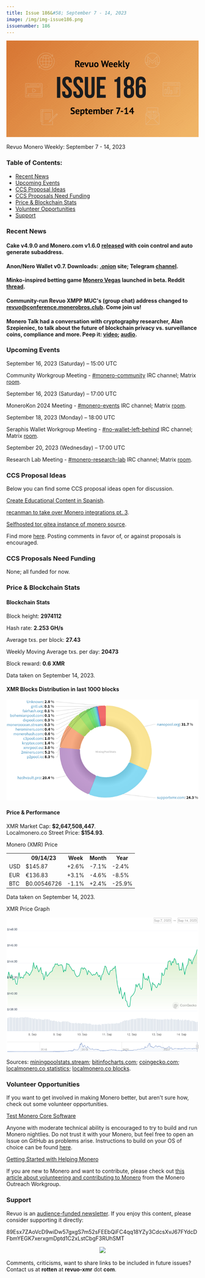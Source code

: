 ```yaml
---
title: Issue 186&#58; September 7 - 14, 2023
image: /img/img-issue186.png
issuenumber: 186
---
```

[<img src="/img/img-issue186.png" alt="Revuo Monero Weekly #186 Slide" class="img-lead">](/issue-186.html)

<p class="text-lead">Revuo Monero Weekly: September 7 - 14, 2023</p>
<!--more-->

<h3>Table of Contents:</h3>
<ul class="contents">
    <li><a href="#news">Recent News</a></li>
    <li><a href="#events">Upcoming Events</a></li>
    <li><a href="#ideas">CCS Proposal Ideas</a></li>
    <li><a href="#proposals">CCS Proposals Need Funding</a></li>
    <li><a href="#stats">Price & Blockchain Stats</a></li>
    <li><a href="#volunteer">Volunteer Opportunities</a></li>
    <li><a href="#support">Support</a></li>
</ul>

<h3 id="news">Recent News</h3>

<div class="newsbyte">
    <h4>Cake v4.9.0 and Monero.com v1.6.0 <a href="https://github.com/cake-tech/cake_wallet/releases/tag/v4.9.0" target="_blank">released</a> with coin control and auto generate subaddress.</h4>
</div>

<div class="newsbyte">
    <h4>Anon/Nero Wallet v0.7. Downloads: <a href="http://anonero5wmhraxqsvzq2ncgptq6gq45qoto6fnkfwughfl4gbt44swad.onion" target="_blank">.onion</a> site; Telegram <a href="https://t.me/anoneroapks" target="_blank">channel</a>.</h4>
</div>

<div class="newsbyte">
    <h4>Minko-inspired betting game <a href="https://monero.vegas/" target="_blank">Monero Vegas</a> launched in beta. Reddit <a href="https://old.reddit.com/r/Monero/comments/16fxg35/monero_vegas_launches_its_first_game_plinko_help/" target="_blank">thread</a>.</h4>
</div>

<div class="newsbyte">
    <h4>Community-run Revuo XMPP MUC's (group chat) address changed to <a href="xmpp:revuo@conference.monerobros.club?join" target="_blank">revuo@conference.monerobros.club</a>. Come join us!</h4>
</div>

<div class="newsbyte">
    <h4>Monero Talk had a conversation with cryptography researcher, Alan Szepieniec, to talk about the future of blockchain privacy vs. surveillance coins, compliance and more. Peep it: <a href="https://piped.adminforge.de/watch?v=1UUxX6nAKmU" target="_blank">video</a>; <a href="https://www.monerotalk.live/why-a-true-privacy-tool-can-t-be-built-to-comply-with-the-state-w-alan-szepieniec" target="_blank">audio</a>.</h4>
</div>

<h3 id="events">Upcoming Events</h3>

<div class="event">
    <p class="date" markdown="1">September 16, 2023 (Saturday) – 15:00 UTC</p>
    <p markdown="1">Community Workgroup Meeting - <a href="irc://irc.libera.chat/#monero-community" target="_blank">#monero-community</a> IRC channel; Matrix <a href="https://matrix.to/#/#monero-community:monero.social" target="_blank">room</a>.</p>
</div>

<div class="event">
    <p class="date" markdown="1">September 16, 2023 (Saturday) – 17:00 UTC</p>
    <p markdown="1">MoneroKon 2024 Meeting - <a href="irc://irc.libera.chat/#monero-events" target="_blank">#monero-events</a> IRC channel; Matrix <a href="https://matrix.to/#/#monero-events:monero.social" target="_blank">room</a>.</p>
</div>

<div class="event">
    <p class="date" markdown="1">September 18, 2023 (Monday) – 18:00 UTC</p>
    <p markdown="1">Seraphis Wallet Workgroup Meeting - <a href="irc://irc.libera.chat/#no-wallet-left-behind" target="_blank">#no-wallet-left-behind</a> IRC channel; Matrix <a href="https://matrix.to/#/#no-wallet-left-behind:monero.social" target="_blank">room</a>.</p>
</div>

<div class="event">
    <p class="date" markdown="1">September 20, 2023 (Wednesday) – 17:00 UTC</p>
    <p markdown="1">Research Lab Meeting - <a href="irc://irc.libera.chat/#monero-research-lab" target="_blank">#monero-research-lab</a> IRC channel; Matrix <a href="https://matrix.to/#/#monero-research-lab:monero.social" target="_blank">room</a>.</p>
</div>

<h3 id="ideas">CCS Proposal Ideas</h3>

<p>Below you can find some CCS proposal ideas open for discussion.</p>

<div class="proposal">
<p><a href="https://repo.getmonero.org/monero-project/ccs-proposals/-/merge_requests/406" target="_blank">Create Educational Content in Spanish</a>.</p>
</div>

<div class="proposal">
<p><a href="https://repo.getmonero.org/monero-project/ccs-proposals/-/merge_requests/402" target="_blank">recanman to take over Monero integrations pt. 3</a>.</p>
</div>

<div class="proposal">
<p><a href="https://repo.getmonero.org/monero-project/ccs-proposals/-/merge_requests/408" target="_blank">Selfhosted tor gitea instance of monero source</a>.</p>
</div>

<div class="proposal">
<p>Find more <a href="https://ccs.getmonero.org/ideas/" target="_blank">here</a>. Posting comments in favor of, or against proposals is encouraged.</p>
</div>

<h3 id="proposals">CCS Proposals Need Funding</h3>

<p>None; all funded for now.</p>

<h3 id="stats">Price & Blockchain Stats</h3>

<h4 class="stat">Blockchain Stats</h4>

<div class="bcstats">
    <p>Block height: <b>2974112</b></p>
    <p>Hash rate: <b>2.253 GH/s</b></p>
    <p>Average txs. per block: <b>27.43</b></p>
    <p>Weekly Moving Average txs. per day: <b>20473</b></p>
    <p>Block reward: <b>0.6 XMR</b></p>
</div>
<p class="note">Data taken on September 14, 2023.</p>

<h4 class="stat">XMR Blocks Distribution in last 1000 blocks</h4>
<p><img src="/img/hashrate-pool-distribution-09141.png" alt="Hashrate Pool Distribution Pie Chart"/></p>

<h4 class="stat" id="price-stat">Price & Performance</h4>

<div class="price-intro">XMR Market Cap: <b>$2,647,508,447</b>.<br/>Localmonero.co Street Price: <b>$154.93</b>.</div>

<p class="table-title">Monero (XMR) Price</p>
<table class="price-table">
  <tr class="row1">
    <th></th>
    <th>09/14/23</th>
    <th>Week</th>
    <th>Month</th>
    <th>Year</th>
  </tr>
  <tr>
    <td data-th="XMR to">USD</td>
    <td data-th="09/14/23">$145.87</td>
    <td data-th="Week" class="green">+2.6%</td>
    <td data-th="Month" class="red">-7.1%</td>
    <td data-th="Year" class="red">-2.4%</td>
  </tr>
  <tr class="row3">
    <td data-th="XMR to">EUR</td>
    <td data-th="09/14/23">€136.83</td>
    <td data-th="Week" class="green">+3.1%</td>
    <td data-th="Month" class="red">-4.6%</td>
    <td data-th="Year" class="red">-8.5%</td>
  </tr>
  <tr>
    <td data-th="XMR to">BTC</td>
    <td data-th="09/14/23">₿0.00546726</td>
    <td data-th="Week" class="red">-1.1%</td>
    <td data-th="Month" class="green">+2.4%</td>
    <td data-th="Year" class="red">-25.9%</td>
  </tr>
</table>
<p class="note">Data taken on September 14, 2023.</p>

<p class="table-title">XMR Price Graph</p>

![XMR Price Graph 09/07/23-09/14/23](/img/weekly-chart-09141.png "XMR Price Graph 09/07/23-09/14/23")

Sources: <a href="https://miningpoolstats.stream/monero" target="_blank">miningpoolstats.stream</a>; <a href="https://bitinfocharts.com/monero/" target="_blank">bitinfocharts.com</a>; <a href="https://www.coingecko.com/en/coins/monero" target="_blank">coingecko.com</a>; <a href="https://localmonero.co/statistics" target="_blank">localmonero.co statistics</a>; <a href="https://localmonero.co/blocks" target="_blank">localmonero.co blocks</a>.

<h3 id="volunteer">Volunteer Opportunities</h3>

<p>If you want to get involved in making Monero better, but aren't sure how, check out some volunteer opportunities.</p>

<div class="newsbyte">
    <p class="date"><a href="https://github.com/monero-project/monero" target="_blank">Test Monero Core Software</a></p>
    <p>Anyone with moderate technical ability is encouraged to try to build and run Monero nightlies. Do not trust it with your Monero, but feel free to open an Issue on GitHub as problems arise. Instructions to build on your OS of choice can be found <a href="https://github.com/monero-project/monero#compiling-monero-from-source" target="_blank">here</a>. </p>
</div>

<div class="newsbyte">
    <p class="date"><a href="https://github.com/monero-project/monero" target="_blank">Getting Started with Helping Monero</a></p>
    <p>If you are new to Monero and want to contribute, please check out <a href="https://web.archive.org/web/20200805013127/https://www.monerooutreach.org/stories/getting-started-helping-monero.html" target="_blank">this article about volunteering and contributing to Monero</a> from the Monero Outreach Workgroup. </p>
</div>

<h3 id="support">Support</h3>

<p markdown="1">Revuo is an <a href="https://revuo-xmr.com/support/">audience-funded newsletter</a>. If you enjoy this content, please consider supporting it directly:</p>

<p class="address" markdown="1">89Esx7ZAoVcD9wiDw57gxgS7m52sFEEbQiFC4qq18YZy3CdcsXvJ67FYdcDFbmYEGK7xerxgmDptd1C2xLstCbgF3RUhSMT</p>

<p><center><a href="monero:89Esx7ZAoVcD9wiDw57gxgS7m52sFEEbQiFC4qq18YZy3CdcsXvJ67FYdcDFbmYEGK7xerxgmDptd1C2xLstCbgF3RUhSMT" class="qr"><img src="/img/donate-monero.jpg" style="max-width: 200px;"/></a></center></p>

Comments, criticisms, want to share links to be included in future issues? Contact us at **rotten** at **revuo-xmr** dot **com**.

